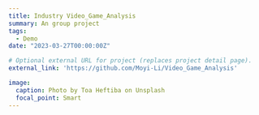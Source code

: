```yaml
---
title: Industry Video_Game_Analysis
summary: An group project
tags:
  - Demo
date: "2023-03-27T00:00:00Z"

# Optional external URL for project (replaces project detail page).
external_link: 'https://github.com/Moyi-Li/Video_Game_Analysis'

image:
  caption: Photo by Toa Heftiba on Unsplash
  focal_point: Smart
---
```


